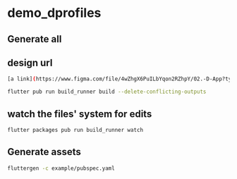 # demo_dprofiles

## Generate all

## design url

```bash
[a link](https://www.figma.com/file/4wZhgX6PuILbYqon2RZhpY/02.-D-App?type=design&node-id=800-108&mode=design&t=3tKODGUmuC1ku4NZ-0) 
```

```bash
flutter pub run build_runner build --delete-conflicting-outputs
```

## watch the files' system for edits
```bash
flutter packages pub run build_runner watch
```

## Generate assets

```bash
fluttergen -c example/pubspec.yaml
```
